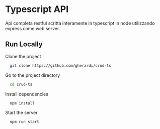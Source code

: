 # Typescript API

Api completa restful scritta interamente in typescript in node utilizzando express come web server.


## Run Locally

Clone the project

```bash
  git clone https://github.com/gherardi/crud-ts
```

Go to the project directory

```bash
  cd crud-ts
```

Install dependencies

```bash
  npm install
```

Start the server

```bash
  npm run start
```
